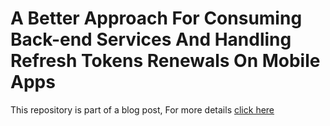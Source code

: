 # A Better Approach For Consuming Back-end Services And Handling Refresh Tokens Renewals On Mobile Apps

This repository is part of a blog post, For more details [click here](https://thenextloop.com/2020/09/21/a-better-approach-for-consuming-back-end-services-and/)

